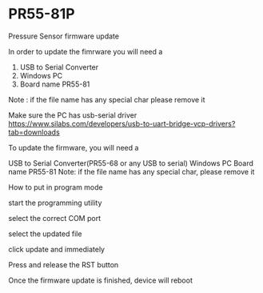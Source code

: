 # PR55-81P
Pressure Sensor firmware update


In order to update the fimrware you will need a 

1. USB to Serial Converter
2. Windows PC
3. Board name PR55-81


Note : if the file name has any special char please remove it


Make sure the PC has usb-serial driver https://www.silabs.com/developers/usb-to-uart-bridge-vcp-drivers?tab=downloads

To update the firmware, you will need a

USB to Serial Converter(PR55-68 or any USB to serial) Windows PC Board name PR55-81 Note: if the file name has any special char, please remove it

How to put in program mode

start the programming utility

select the correct COM port

select the updated file

click update and immediately

Press and release the RST button

Once the firmware update is finished, device will reboot
